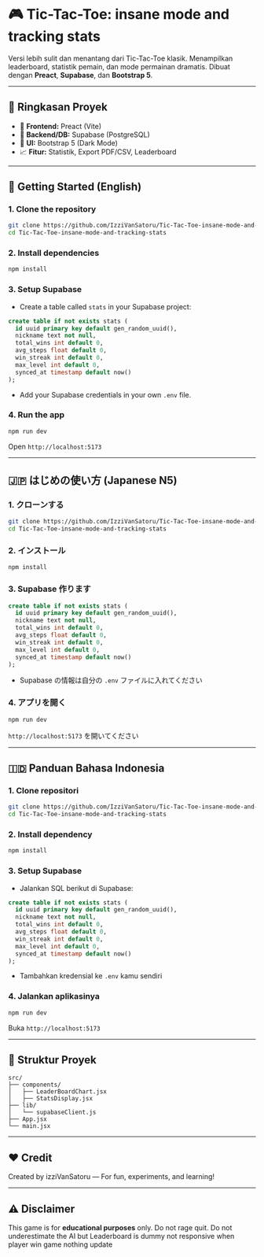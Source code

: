 # 🎮 Tic-Tac-Toe: insane mode and tracking stats

Versi lebih sulit dan menantang dari Tic-Tac-Toe klasik. Menampilkan leaderboard, statistik pemain, dan mode permainan dramatis. Dibuat dengan **Preact**, **Supabase**, dan **Bootstrap 5**.

---

## 📆 Ringkasan Proyek

- 🔋 **Frontend:** Preact (Vite)
- 🧠 **Backend/DB:** Supabase (PostgreSQL)
- 🎨 **UI:** Bootstrap 5 (Dark Mode)
- 📈 **Fitur:** Statistik, Export PDF/CSV, Leaderboard

---

## 🚀 Getting Started (English)

### 1. Clone the repository

```bash
git clone https://github.com/IzziVanSatoru/Tic-Tac-Toe-insane-mode-and-tracking-stats.git
cd Tic-Tac-Toe-insane-mode-and-tracking-stats
```

### 2. Install dependencies

```bash
npm install
```

### 3. Setup Supabase

- Create a table called `stats` in your Supabase project:

```sql
create table if not exists stats (
  id uuid primary key default gen_random_uuid(),
  nickname text not null,
  total_wins int default 0,
  avg_steps float default 0,
  win_streak int default 0,
  max_level int default 0,
  synced_at timestamp default now()
);
```

- Add your Supabase credentials in your own `.env` file.

### 4. Run the app

```bash
npm run dev
```

Open `http://localhost:5173`

---

## 🇯🇵 はじめの使い方 (Japanese N5)

### 1. クローンする

```bash
git clone https://github.com/IzziVanSatoru/Tic-Tac-Toe-insane-mode-and-tracking-stats.git
cd Tic-Tac-Toe-insane-mode-and-tracking-stats
```

### 2. インストール

```bash
npm install
```

### 3. Supabase 作ります

```sql
create table if not exists stats (
  id uuid primary key default gen_random_uuid(),
  nickname text not null,
  total_wins int default 0,
  avg_steps float default 0,
  win_streak int default 0,
  max_level int default 0,
  synced_at timestamp default now()
);
```

- Supabase の情報は自分の `.env` ファイルに入れてください

### 4. アプリを開く

```bash
npm run dev
```

`http://localhost:5173` を開いてください

---

## 🇮🇩 Panduan Bahasa Indonesia

### 1. Clone repositori

```bash
git clone https://github.com/IzziVanSatoru/Tic-Tac-Toe-insane-mode-and-tracking-stats.git
cd Tic-Tac-Toe-insane-mode-and-tracking-stats
```

### 2. Install dependency

```bash
npm install
```

### 3. Setup Supabase

- Jalankan SQL berikut di Supabase:

```sql
create table if not exists stats (
  id uuid primary key default gen_random_uuid(),
  nickname text not null,
  total_wins int default 0,
  avg_steps float default 0,
  win_streak int default 0,
  max_level int default 0,
  synced_at timestamp default now()
);
```

- Tambahkan kredensial ke `.env` kamu sendiri

### 4. Jalankan aplikasinya

```bash
npm run dev
```

Buka `http://localhost:5173`

---

## 📂 Struktur Proyek

```
src/
├── components/
│   ├── LeaderBoardChart.jsx
│   ├── StatsDisplay.jsx
├── lib/
│   └── supabaseClient.js
├── App.jsx
└── main.jsx
```

---

## ❤️ Credit

Created by izziVanSatoru — For fun, experiments, and learning!

---

## ⚠️ Disclaimer

This game is for **educational purposes** only. Do not rage quit. Do not underestimate the AI but Leaderboard is dummy not responsive when player win game nothing update 